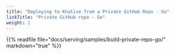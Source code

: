 ```yaml
---
title: "Deploying to Knative from a Private GitHub Repo - Go"
linkTitle: "Private GitHub repo - Go"
weight: 1
---
```


{{% readfile file="docs/serving/samples/build-private-repo-go/" markdown="true" %}}

